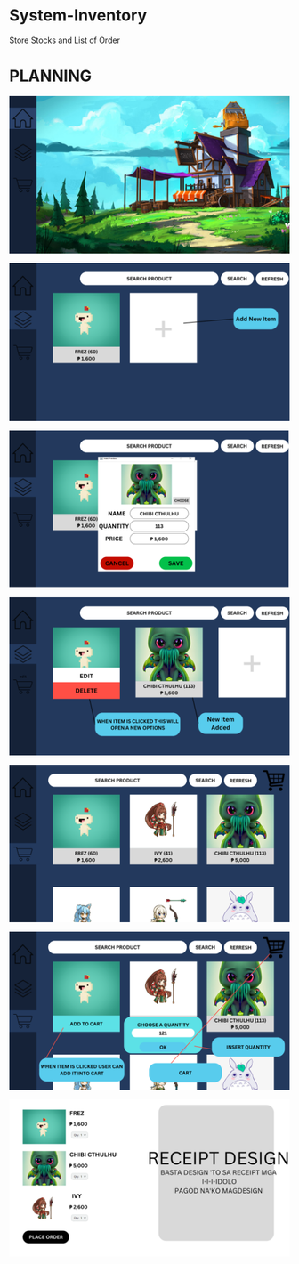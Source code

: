 # System-Inventory
Store Stocks and List of Order

# PLANNING

![](Planning/10.png)

![](Planning/11.png)

![](Planning/12.png)

![](Planning/13.png)

![](Planning/14.png)

![](Planning/15.png)

![](Planning/16.png)

